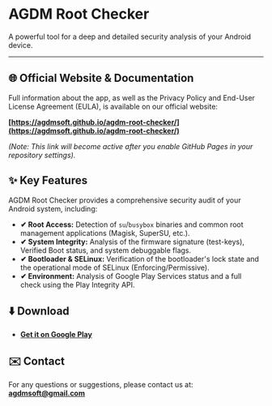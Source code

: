 # AGDM Root Checker

A powerful tool for a deep and detailed security analysis of your Android device.

---

## 🌐 Official Website & Documentation

Full information about the app, as well as the Privacy Policy and End-User License Agreement (EULA), is available on our official website:

**[https://agdmsoft.github.io/agdm-root-checker/](https://agdmsoft.github.io/agdm-root-checker/)**

_(Note: This link will become active after you enable GitHub Pages in your repository settings)._

## ✨ Key Features

AGDM Root Checker provides a comprehensive security audit of your Android system, including:

* **✔ Root Access:** Detection of `su`/`busybox` binaries and common root management applications (Magisk, SuperSU, etc.).
* **✔ System Integrity:** Analysis of the firmware signature (test-keys), Verified Boot status, and system debuggable flags.
* **✔ Bootloader & SELinux:** Verification of the bootloader's lock state and the operational mode of SELinux (Enforcing/Permissive).
* **✔ Environment:** Analysis of Google Play Services status and a full check using the Play Integrity API.

## ⬇️ Download

* **[Get it on Google Play](https://play.google.com/store/apps/details?id=com.agdmsoft.agdmrootchecker)**

## ✉️ Contact

For any questions or suggestions, please contact us at: **agdmsoft@gmail.com**
